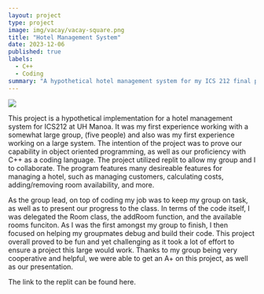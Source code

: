 ```yaml
---
layout: project
type: project
image: img/vacay/vacay-square.png
title: "Hotel Management System"
date: 2023-12-06
published: true
labels:
  - C++
  - Coding
summary: "A hypothetical hotel management system for my ICS 212 final project."
---
```


<img class="img-fluid" src="../img/vacay/vacay-home-page.png">

This project is a hypothetical implementation for a hotel management system for ICS212 at UH Manoa. It was my first experience working with a somewhat large group, (five people) and also was my first experience working on a large system. The intention of the project was to prove our capability in object oriented programming, as well as our proficiency with C++ as a coding language. The project utilized replit to allow my group and I to collaborate. The program features many desireable features for managing a hotel, such as managing customers, calculating costs, adding/removing room availability, and more. 

As the group lead, on top of coding my job was to keep my group on task, as well as to present our progress to the class. In terms of the code itself, I was delegated the Room class, the addRoom function, and the available rooms funciton. As I was the first amongst my group to finish, I then focused on helping my groupmates debug and build their code. This project overall proved to be fun and yet challenging as it took a lot of effort to ensure a project this large would work. Thanks to my group being very cooperative and helpful, we were able to get an A+ on this project, as well as our presentation. 

The link to the replit can be found here. 
